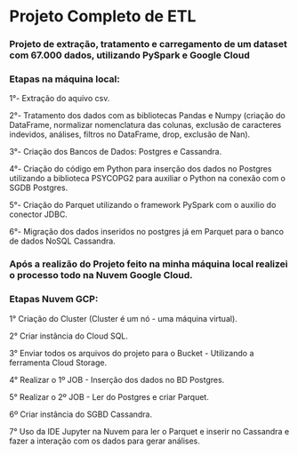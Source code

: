 # Projeto Completo de ETL

### <b>Projeto de extração, tratamento e carregamento de um dataset com 67.000 dados, utilizando PySpark e Google Cloud

### Etapas na máquina local:</b>

1°- Extração do aquivo csv.

2°- Tratamento dos dados com as bibliotecas Pandas e Numpy (criação do DataFrame, normalizar nomenclatura das colunas, exclusão de caracteres indevidos, 
análises, filtros no DataFrame, drop, exclusão de Nan). 

3°- Criação dos Bancos de Dados: Postgres e Cassandra. 

4°- Criação do código em Python para inserção dos dados no Postgres utilizando a biblioteca PSYCOPG2 para auxiliar o Python na conexão com o SGDB Postgres.

5°- Criação do Parquet utilizando o framework PySpark com o auxilio do conector JDBC.

6°- Migração dos dados inseridos no postgres já em Parquet para o banco de dados NoSQL Cassandra.

### <b>Após a realizão do Projeto feito na minha máquina local realizei o processo todo na Nuvem Google Cloud.

### Etapas Nuvem GCP:</b>

1° Criação do Cluster (Cluster é um nó - uma máquina virtual).

2° Criar instância do Cloud SQL.

3° Enviar todos os arquivos do projeto para o Bucket - Utilizando a ferramenta Cloud Storage.

4° Realizar o 1º JOB - Inserção dos dados no BD Postgres.

5° Realizar o 2º JOB - Ler do Postgres e criar Parquet.

6º Criar instância do SGBD Cassandra.

7° Uso da IDE Jupyter na Nuvem para ler o Parquet e inserir no Cassandra e fazer a interação com os dados para gerar análises. 
